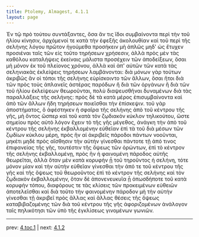 ```yaml
---
title: Ptolemy, Almagest, 4.1.1
layout: page
---
```


Ἐν τῷ πρὸ τούτου συντάξαντες, ὅσα ἄν τις ἴδοι συμβαίνοντα περὶ τὴν τοῦ ἡλίου κίνησιν, ἀρχόμενοί τε κατὰ τὴν ἐφεξῆς ἀκολουθίαν καὶ τοῦ περὶ τῆς σελήνης λόγου πρῶτον ἡγούμεθα προσήκειν μὴ ἁπλῶς μηδ' ὡς ἔτυχεν προσιέναι ταῖς τῶν εἰς τοῦτο τηρήσεων χρήσεσιν, ἀλλὰ πρὸς μὲν τὰς καθόλου καταλήψεις ἐκείναις μάλιστα προσέχειν τῶν ἀποδείξεων, ὅσαι μὴ μόνον ἐκ τοῦ πλείονος χρόνου, ἀλλὰ καὶ ἀπ' αὐτῶν τῶν κατὰ τὰς σεληνιακὰς ἐκλείψεις τηρήσεων λαμβάνονται: διὰ μόνων γὰρ τούτων ἀκριβῶς ἂν οἱ τόποι τῆς σελήνης εὑρίσκοιντο τῶν ἄλλων, ὅσαι ἤτοι διὰ τῶν πρὸς τοὺς ἀπλανεῖς ἀστέρας παρόδων ἢ διὰ τῶν ὀργάνων ἢ διὰ τῶν τοῦ ἡλίου ἐκλείψεων θεωροῦνται, πολὺ διαψευσθῆναι δυναμένων διὰ τὰς παραλλάξεις τῆς σελήνης: πρὸς δὲ τὰ κατὰ μέρος ἐπισυμβαίνοντα καὶ ἀπὸ τῶν ἄλλων ἤδη τηρήσεων ποιεῖσθαι τὴν ἐπίσκεψιν. τοῦ γὰρ ἀποστήματος, ὃ ἀφέστηκεν ἡ σφαῖρα τῆς σελήνης ἀπὸ τοῦ κέντρου τῆς γῆς, μὴ ὄντος ὥσπερ καὶ τοῦ κατὰ τὸν ζῳδιακὸν κύκλον τηλικούτου, ὥστε σημείου πρὸς αὐτὸ λόγον ἔχειν τὸ τῆς γῆς μέγεθος, ἀνάγκη τὴν ἀπὸ τοῦ κέντρου τῆς σελήνης ἐκβαλλομένην εὐθεῖαν ἐπὶ τὰ τοῦ διὰ μέσων τῶν ζῳδίων κύκλου μέρη, πρὸς ἣν αἱ ἀκριβεῖς πάροδοι πάντων νοοῦνται, μηκέτι μηδὲ πρὸς αἴσθησιν τὴν αὐτὴν γίνεσθαι πάντοτε τῇ ἀπό τινος ἐπιφανείας τῆς γῆς, τουτέστιν τῆς ὄψεως τῶν ὁρώντων, ἐπὶ τὸ κέντρον τῆς σελήνης ἐκβαλλομένῃ, πρὸς ἣν ἡ φαινομένη πάροδος αὐτῆς θεωρεῖται, ἀλλὰ ὅταν μὲν κατὰ κορυφὴν ᾖ τοῦ τηροῦντος ἡ σελήνη, τότε μόνον μίαν καὶ τὴν αὐτὴν εὐθεῖαν γίνεσθαι τὴν ἀπό τε τοῦ κέντρου τῆς γῆς καὶ τῆς ὄψεως τοῦ θεωροῦντος ἐπὶ τὸ κέντρον τῆς σελήνης καὶ τὸν ζῳδιακὸν ἐκβαλλομένην, ὅταν δὲ ἀπονενευκυῖα ᾖ ὁπωσδήποτε τοῦ κατὰ κορυφὴν τόπου, διαφόρους τε τὰς κλίσεις τῶν προκειμένων εὐθειῶν ἀποτελεῖσθαι καὶ διὰ τοῦτο τὴν φαινομένην πάροδον μὴ τὴν αὐτὴν γίνεσθαι τῇ ἀκριβεῖ πρὸς ἄλλας καὶ ἄλλας θέσεις τῆς ὄψεως καταβιβαζομένης τῶν διὰ τοῦ κέντρου τῆς γῆς ἀφοριζομένων ἀνάλογον ταῖς πηλικότησι τῶν ὑπὸ τῆς ἐγκλίσεως γινομένων γωνιῶν. 

---

prev: [4.toc.1](../4.toc.1/) | next: [4.1.2](../4.1.2/)

